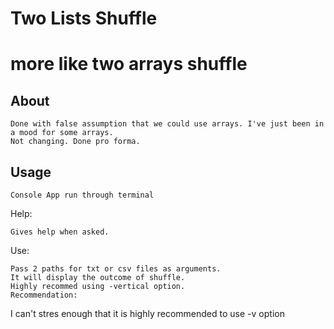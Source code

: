 # 	Two Lists Shuffle
# more like two arrays shuffle

## About
```
Done with false assumption that we could use arrays. I've just been in a mood for some arrays.
Not changing. Done pro forma. 
```
## Usage
```
Console App run through terminal
```
Help:
```
Gives help when asked.
```
Use:
```
Pass 2 paths for txt or csv files as arguments.
It will display the outcome of shuffle.
Highly recommed using -vertical option.
Recommendation:
```
I can't stres enough that it is highly recommended to use -v option
```
